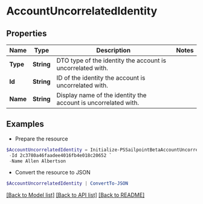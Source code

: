 # AccountUncorrelatedIdentity
## Properties

Name | Type | Description | Notes
------------ | ------------- | ------------- | -------------
**Type** | **String** | DTO type of the identity the account is uncorrelated with. | 
**Id** | **String** | ID of the identity the account is uncorrelated with. | 
**Name** | **String** | Display name of the identity the account is uncorrelated with. | 

## Examples

- Prepare the resource
```powershell
$AccountUncorrelatedIdentity = Initialize-PSSailpointBetaAccountUncorrelatedIdentity  -Type IDENTITY `
 -Id 2c3780a46faadee4016fb4e018c20652 `
 -Name Allen Albertson
```

- Convert the resource to JSON
```powershell
$AccountUncorrelatedIdentity | ConvertTo-JSON
```

[[Back to Model list]](../README.md#documentation-for-models) [[Back to API list]](../README.md#documentation-for-api-endpoints) [[Back to README]](../README.md)

